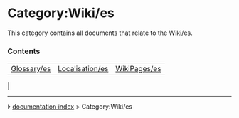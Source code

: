 # Category:Wiki/es
This category contains all documents that relate to the Wiki/es.

### Contents

|     |     |     |
| --- | --- | --- |
| [Glossary/es](Glossary/es.md) | [Localisation/es](Localisation/es.md) | [WikiPages/es](WikiPages/es.md) |
|



---
⏵ [documentation index](../README.md) > Category:Wiki/es
